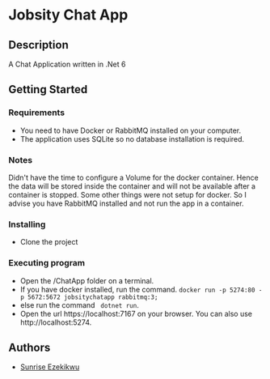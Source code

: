 ﻿
# Jobsity Chat App

## Description

A Chat Application written in .Net 6

## Getting Started

### Requirements

* You need to have Docker or RabbitMQ installed on your computer.
* The application uses SQLite so no database installation is required.

### Notes
Didn't have the time to configure a Volume for the docker container. Hence the data will be stored inside the container and will not be available after a container is stopped.
Some other things were not setup for docker. So I advise you have RabbitMQ installed and not run the app in a container.

### Installing

* Clone the project
### Executing program

* Open the /ChatApp folder on a terminal.
* If you have docker installed, run the command.
    ``` docker run -p 5274:80 -p 5672:5672 jobsitychatapp rabbitmq:3; ```
* else run the command ``` dotnet run```.
* Open the url https://localhost:7167 on your browser. You can also use http://localhost:5274.

## Authors

* [Sunrise Ezekikwu](https://linkedin.com/in/ezesunrise)